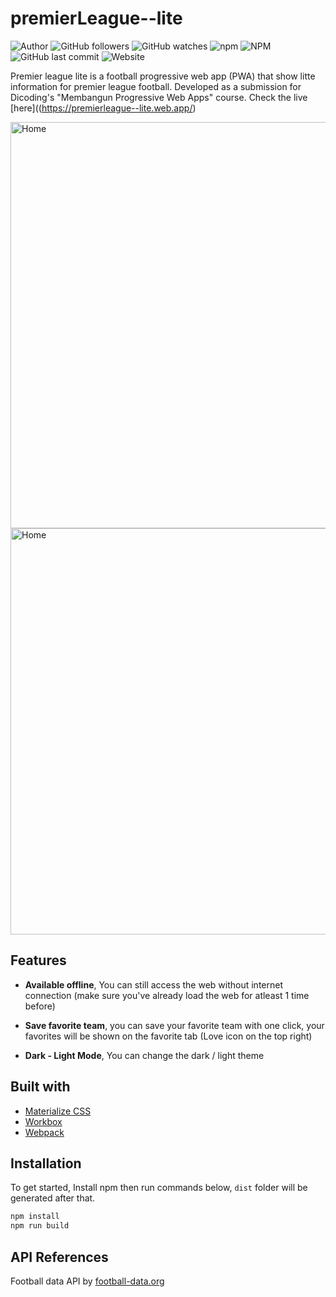 # premierLeague--lite
![Author](https://img.shields.io/badge/made%20by-faniabdullah-blue)
![GitHub followers](https://img.shields.io/github/followers/faniabdullah?style=social)
![GitHub watches](https://img.shields.io/github/stars/faniabdullah/premierLeague--lite?style=social)
![npm](https://img.shields.io/npm/v/parcel-bundler)
![NPM](https://img.shields.io/npm/l/parcel-bundler)
![GitHub last commit](https://img.shields.io/github/last-commit/faniabdullah/premierLeague--lite)
![Website](https://img.shields.io/website?url=http%3A%2F%2Fpremierleague--lite.web.app%2F)

Premier league lite is a football progressive web app (PWA) that show litte information for premier league football. Developed as a submission for Dicoding's "Membangun Progressive Web Apps" course. Check the live [here]((https://premierleague--lite.web.app/)


<div>
<img src="https://i.imgur.com/fznDW3Z.png" alt="Home" height="650" style="margin-right: 16px">
<img src="https://i.imgur.com/S4E3Cqg.png" alt="Home" height="650" >
</div>

## Features
* **Available offline**,
You can still access the web without internet connection (make sure you've already load the web for atleast 1 time before)

* **Save favorite team**,
you can save your favorite team with one click, your favorites will be shown on the favorite tab (Love icon on the top right)

* **Dark - Light Mode**,
You can change the dark / light theme

## Built with
* [Materialize CSS](https://materializecss.com/)
* [Workbox](https://developers.google.com/web/tools/workbox)
* [Webpack](https://webpack.js.org/)

## Installation
To get started, Install npm then run commands below, `dist` folder will be generated after that.
```bash
npm install
npm run build
```

## API References
Football data API by [football-data.org](https://www.football-data.org/coverage)
